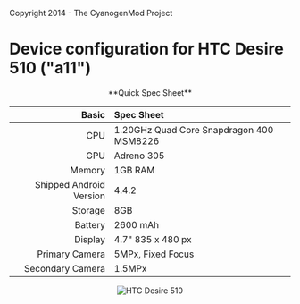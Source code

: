 Copyright 2014 - The CyanogenMod Project

Device configuration for HTC Desire 510 ("a11")
=============================================
<center>
**Quick Spec Sheet**

Basic   | Spec Sheet
-------:|:-------------------------
CPU     | 1.20GHz Quad Core Snapdragon 400 MSM8226
GPU     | Adreno 305
Memory  | 1GB RAM
Shipped Android Version | 4.4.2
Storage | 8GB
Battery | 2600 mAh
Display | 4.7" 835 x 480 px
Primary Camera  | 5MPx, Fixed Focus
Secondary Camera | 1.5MPx

![HTC Desire 510](http://www.htc.com/managed-assets/shared/desktop/smartphones/htc-desire-510/en_US/htc-desire-510-sketchfab-grey.png "HTC Desire 510") </center>
